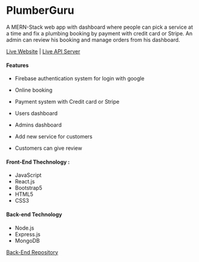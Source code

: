 # PlumberGuru

<!-- This project was bootstrapped with React router. MongoDB is used for database and Heroku is used for server site code and client site is deployed in the Firebase. This is a plumber service project. Anyone can book one service at a time after google login and pay with stripe, and see all the bookings in the booking list section. An admin can manage order and also make new admin in the admin palen area. This is the client site code ropository.
You can visit that site from here... [PlumberGuru](https://plumber-guru.web.app/). -->

A MERN-Stack web app with dashboard where people can pick a service at a time and fix a plumbing booking by payment with credit card or Stripe. An admin can review his booking and manage orders from his dashboard.

[Live Website](https://plumber-guru.web.app/) | [Live API Server](https://vast-ravine-13356.herokuapp.com/) 


#### Features
- Firebase authentication system for login with google

- Online booking

- Payment system with Credit card or Stripe

- Users dashboard

- Admins dashboard

- Add new service for customers

- Customers can give review


#### Front-End Thechnology :
- JavaScript
- React.js
- Bootstrap5
- HTML5
- CSS3


#### Back-end Technology
- Node.js
- Express.js
- MongoDB


[Back-End Repository](https://github.com/sakibabir52/plumber-guru-server)


